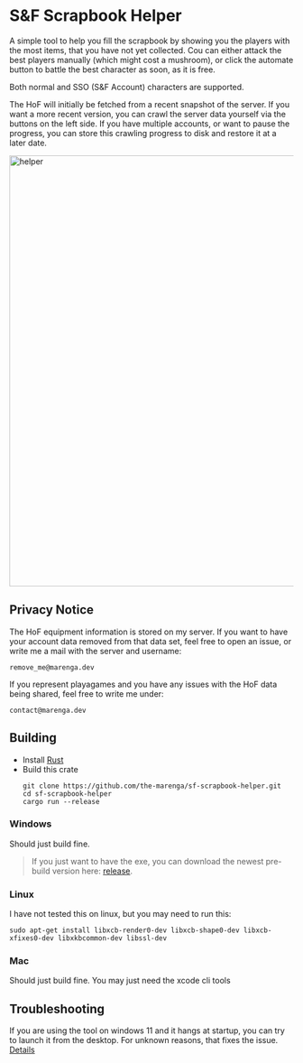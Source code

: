 # S&F Scrapbook Helper
A simple tool to help you fill the scrapbook by showing you the players with the most items, that you have not yet collected. 
Cou can either attack the best players manually (which might cost a mushroom), or click the automate button to battle the best character as soon, as it is free. 

Both normal and SSO (S&F Account) characters are supported.

The HoF will initially be fetched from a recent snapshot of the server. If you want a more recent version, you can crawl the server data yourself via the buttons on the left side. If you have multiple accounts, or want to pause the progress, you can store this crawling progress to disk and restore it at a later date. 

<img width="764" alt="helper" src="https://github.com/the-marenga/sf-scrapbook-helper/assets/107524538/39dfbb4c-9166-46f0-85f7-d4e13aed7c97">


## Privacy Notice
The HoF equipment information is stored on my server. If you want to have your account data removed from that data set, feel free to open an issue, or write me a mail with the server and username:

`remove_me@marenga.dev`

If you represent playagames and you have any issues with the HoF data being shared, feel free to write me under:

`contact@marenga.dev`

## Building
- Install [Rust](https://rustup.rs/)
- Build this crate 
  ```
  git clone https://github.com/the-marenga/sf-scrapbook-helper.git
  cd sf-scrapbook-helper
  cargo run --release
  ```

### Windows
Should just build fine.

> If you just want to have the exe, you can download the newest pre-build version here: [release](https://github.com/the-marenga/sf-scrapbook-helper/releases).

### Linux 
I have not tested this on linux, but you may need to run this:
```
sudo apt-get install libxcb-render0-dev libxcb-shape0-dev libxcb-xfixes0-dev libxkbcommon-dev libssl-dev
```

### Mac
Should just build fine. You may just need the xcode cli tools

## Troubleshooting
If you are using the tool on windows 11 and it hangs at startup, you can try to launch it from the desktop. For unknown reasons, that fixes the issue. [Details](https://github.com/the-marenga/sf-scrapbook-helper/issues/3)
